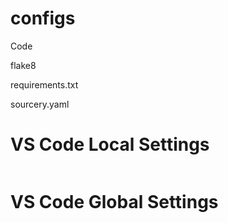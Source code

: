# configs

Code

flake8

requirements.txt

sourcery.yaml

# VS Code Local Settings

```bash


```

# VS Code Global Settings


```bash


```
